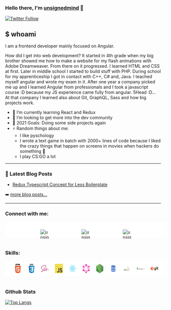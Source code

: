 ### Hello there, I'm [unsignedmind][website] 👋

[![Twitter Follow](https://img.shields.io/twitter/follow/unsignedmind?color=FF9900&logo=twitter&style=for-the-badge)](https://twitter.com/intent/follow?original_referer=https%3A%2F%2Fgithub.com%unsignedmind&screen_name=unsignedmind)

## \$ whoami

I am a frontend developer mainly focused on Angular.

How did I get into web development? It started in 4th grade when my big brother showed me how to make a website for my flash animations with Adobe Dreamweaver. From there on it progressed. I learned HTML and CSS at first. Later in middle school I started to build stuff with PHP. During school for my apprenticeship I got in contact with C++, C# and, Java. I teached myself angular and wrote my exam in it. After one year a company picked me up and I learned Angular from professionals and I took a javascript course :D because my JS experience came fully from angular. 5Head :D... At that company I learned also about Git, GraphQL, Sass and how big projects work.

- 🌱 I’m currently learning React and Redux
- 👯 I’m looking to get more into the dev community
- 🥅 2021 Goals: Doing some side projects again
- ⚡ Random things about me:
  - I like pyschology
  - I wrote a text game in batch with 2000+ lines of code because I liked the crazy things that happen on screens in movies when hackers do something 🤣
  - I play CS:GO a lot

---

### 📕 Latest Blog Posts

<!-- BLOG-POST-LIST:START -->

- [Redux Typescript Concept for Less Boilerplate](https://dev.to/unsignedmind/redux-typescritp-concept-reduce-boilerplate-44fk)
<!-- BLOG-POST-LIST:END -->

➡️ [more blog posts...][dev]

---

### Connect with me:

<div style="display: flex; justify-content: space-evenly; align-items: baseline; background-color: #fff; padding: 10px; width: 100%; height: 30px; border-radius: 5px;">

<div>

[<img align="left" alt="unsignedmind | Medium" src="https://www.flaticon.com/svg/static/icons/svg/2111/2111543.svg" height="30" width="30">][website]

</div>

<div>

[<img align="left" alt="unsignedmind | Twitter" height="30" width="30" src="https://cdn.jsdelivr.net/npm/simple-icons@v3/icons/twitter.svg" />][twitter]

</div>

<div>

[<img align="left" src="https://d2fltix0v2e0sb.cloudfront.net/dev-badge.svg" alt="unsignedmind's DEV Profile" height="30" width="30">][dev]

</div>
</div>

<br />

### Skills:

<div style="display: flex; justify-content: space-evenly; align-items: felx-start; background-color: #fff; padding: 10px; width: 100%; height: 30px; border-radius: 5px;">

<img align="left" alt="HTML5" width="26px" src="https://raw.githubusercontent.com/github/explore/80688e429a7d4ef2fca1e82350fe8e3517d3494d/topics/html/html.png" />

<img align="left" alt="CSS3" width="26px" src="https://raw.githubusercontent.com/github/explore/80688e429a7d4ef2fca1e82350fe8e3517d3494d/topics/css/css.png" />

<img align="left" alt="Sass" width="26px" src="https://raw.githubusercontent.com/github/explore/80688e429a7d4ef2fca1e82350fe8e3517d3494d/topics/sass/sass.png" />

<img align="left" alt="JavaScript" width="26px" src="https://raw.githubusercontent.com/github/explore/80688e429a7d4ef2fca1e82350fe8e3517d3494d/topics/javascript/javascript.png" />

<img align="left" alt="React" width="26px" src="https://raw.githubusercontent.com/github/explore/80688e429a7d4ef2fca1e82350fe8e3517d3494d/topics/react/react.png" />

<img align="left" alt="GraphQL" width="26px" src="https://raw.githubusercontent.com/github/explore/80688e429a7d4ef2fca1e82350fe8e3517d3494d/topics/graphql/graphql.png" />

<img align="left" alt="Node.js" width="26px" src="https://raw.githubusercontent.com/github/explore/80688e429a7d4ef2fca1e82350fe8e3517d3494d/topics/nodejs/nodejs.png" />

<img align="left" alt="SQL" width="26px" src="https://raw.githubusercontent.com/github/explore/80688e429a7d4ef2fca1e82350fe8e3517d3494d/topics/sql/sql.png" />

<img align="left" alt="MySQL" width="26px" src="https://raw.githubusercontent.com/github/explore/80688e429a7d4ef2fca1e82350fe8e3517d3494d/topics/mysql/mysql.png" />

<img align="left" alt="MongoDB" width="26px" src="https://raw.githubusercontent.com/github/explore/80688e429a7d4ef2fca1e82350fe8e3517d3494d/topics/mongodb/mongodb.png" />

<img align="left" alt="Git" width="26px" src="https://raw.githubusercontent.com/github/explore/80688e429a7d4ef2fca1e82350fe8e3517d3494d/topics/git/git.png" />

</div>

<br />

### Github Stats

[![Top Langs](https://github-readme-stats.vercel.app/api/top-langs/?username=unsignedmind&layout=compact&hide_border=true)](https://github.com/unsignedmind/github-readme-stats)

[website]: https://unsignedmind.medium.com
[twitter]: https://twitter.com/unsignedmind
[dev]: https://dev.to/unsignedmind
